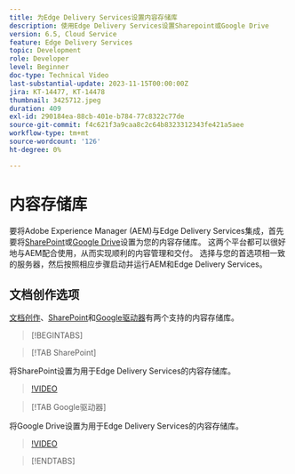 ```yaml
---
title: 为Edge Delivery Services设置内容存储库
description: 使用Edge Delivery Services设置Sharepoint或Google Drive
version: 6.5, Cloud Service
feature: Edge Delivery Services
topic: Development
role: Developer
level: Beginner
doc-type: Technical Video
last-substantial-update: 2023-11-15T00:00:00Z
jira: KT-14477, KT-14478
thumbnail: 3425712.jpeg
duration: 409
exl-id: 290184ea-88cb-401e-b784-77c8322c77de
source-git-commit: f4c621f3a9caa8c2c64b8323312343fe421a5aee
workflow-type: tm+mt
source-wordcount: '126'
ht-degree: 0%

---
```


# 内容存储库

要将Adobe Experience Manager (AEM)与Edge Delivery Services集成，首先要将[SharePoint](#sharepoint)或[Google Drive](#google-drive)设置为您的内容存储库。 这两个平台都可以很好地与AEM配合使用，从而实现顺利的内容管理和交付。 选择与您的首选项相一致的服务器，然后按照相应步骤启动并运行AEM和Edge Delivery Services。

## 文档创作选项

[文档创作](../../document-authoring/set-up.md)、[SharePoint](#sharepoint)和[Google驱动器](#google-drive)有两个支持的内容存储库。

>[!BEGINTABS]

>[!TAB SharePoint]

将SharePoint设置为用于Edge Delivery Services的内容存储库。

>[!VIDEO](https://video.tv.adobe.com/v/3425712/?learn=on)

>[!TAB Google驱动器]

将Google Drive设置为用于Edge Delivery Services的内容存储库。

>[!VIDEO](https://video.tv.adobe.com/v/3425711/?learn=on)

>[!ENDTABS]
